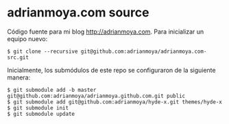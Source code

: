 # adrianmoya.com source

Código fuente para mi blog http://adrianmoya.com. Para inicializar un equipo nuevo:

`$ git clone --recursive git@github.com:adrianmoya/adrianmoya.com-src.git`

Inicialmente, los submódulos de este repo se configuraron de la siguiente manera:

```
$ git submodule add -b master git@github.com:adrianmoya/adrianmoya.github.com.git public
$ git submodule add git@github.com:adrianmoya/hyde-x.git themes/hyde-x
$ git submodule init
$ git submodule update
```

